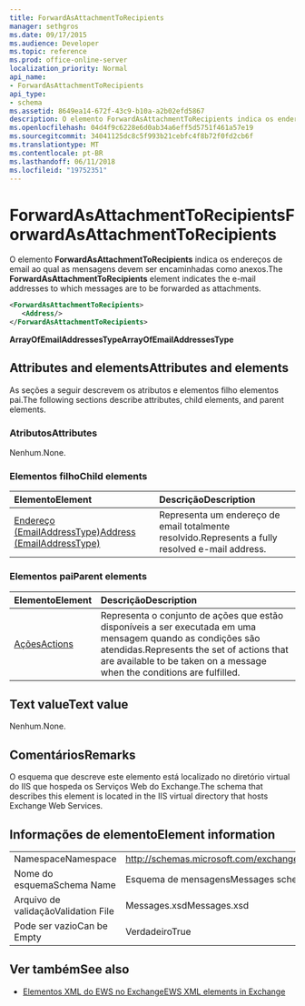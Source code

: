 ```yaml
---
title: ForwardAsAttachmentToRecipients
manager: sethgros
ms.date: 09/17/2015
ms.audience: Developer
ms.topic: reference
ms.prod: office-online-server
localization_priority: Normal
api_name:
- ForwardAsAttachmentToRecipients
api_type:
- schema
ms.assetid: 8649ea14-672f-43c9-b10a-a2b02efd5867
description: O elemento ForwardAsAttachmentToRecipients indica os endereços de email ao qual as mensagens devem ser encaminhadas como anexos.
ms.openlocfilehash: 04d4f9c6228e6d0ab34a6eff5d5751f461a57e19
ms.sourcegitcommit: 34041125dc8c5f993b21cebfc4f8b72f0fd2cb6f
ms.translationtype: MT
ms.contentlocale: pt-BR
ms.lasthandoff: 06/11/2018
ms.locfileid: "19752351"
---
```

# <a name="forwardasattachmenttorecipients"></a><span data-ttu-id="c0a8e-103">ForwardAsAttachmentToRecipients</span><span class="sxs-lookup"><span data-stu-id="c0a8e-103">ForwardAsAttachmentToRecipients</span></span>

<span data-ttu-id="c0a8e-104">O elemento **ForwardAsAttachmentToRecipients** indica os endereços de email ao qual as mensagens devem ser encaminhadas como anexos.</span><span class="sxs-lookup"><span data-stu-id="c0a8e-104">The **ForwardAsAttachmentToRecipients** element indicates the e-mail addresses to which messages are to be forwarded as attachments.</span></span> 
  
```XML
<ForwardAsAttachmentToRecipients>
   <Address/>
</ForwardAsAttachmentToRecipients>
```

 <span data-ttu-id="c0a8e-105">**ArrayOfEmailAddressesType**</span><span class="sxs-lookup"><span data-stu-id="c0a8e-105">**ArrayOfEmailAddressesType**</span></span>
## <a name="attributes-and-elements"></a><span data-ttu-id="c0a8e-106">Attributes and elements</span><span class="sxs-lookup"><span data-stu-id="c0a8e-106">Attributes and elements</span></span>

<span data-ttu-id="c0a8e-107">As seções a seguir descrevem os atributos e elementos filho elementos pai.</span><span class="sxs-lookup"><span data-stu-id="c0a8e-107">The following sections describe attributes, child elements, and parent elements.</span></span>
  
### <a name="attributes"></a><span data-ttu-id="c0a8e-108">Atributos</span><span class="sxs-lookup"><span data-stu-id="c0a8e-108">Attributes</span></span>

<span data-ttu-id="c0a8e-109">Nenhum.</span><span class="sxs-lookup"><span data-stu-id="c0a8e-109">None.</span></span>
  
### <a name="child-elements"></a><span data-ttu-id="c0a8e-110">Elementos filho</span><span class="sxs-lookup"><span data-stu-id="c0a8e-110">Child elements</span></span>

|<span data-ttu-id="c0a8e-111">**Elemento**</span><span class="sxs-lookup"><span data-stu-id="c0a8e-111">**Element**</span></span>|<span data-ttu-id="c0a8e-112">**Descrição**</span><span class="sxs-lookup"><span data-stu-id="c0a8e-112">**Description**</span></span>|
|:-----|:-----|
|[<span data-ttu-id="c0a8e-113">Endereço (EmailAddressType)</span><span class="sxs-lookup"><span data-stu-id="c0a8e-113">Address (EmailAddressType)</span></span>](address-emailaddresstype.md) <br/> |<span data-ttu-id="c0a8e-114">Representa um endereço de email totalmente resolvido.</span><span class="sxs-lookup"><span data-stu-id="c0a8e-114">Represents a fully resolved e-mail address.</span></span>  <br/> |
   
### <a name="parent-elements"></a><span data-ttu-id="c0a8e-115">Elementos pai</span><span class="sxs-lookup"><span data-stu-id="c0a8e-115">Parent elements</span></span>

|<span data-ttu-id="c0a8e-116">**Elemento**</span><span class="sxs-lookup"><span data-stu-id="c0a8e-116">**Element**</span></span>|<span data-ttu-id="c0a8e-117">**Descrição**</span><span class="sxs-lookup"><span data-stu-id="c0a8e-117">**Description**</span></span>|
|:-----|:-----|
|[<span data-ttu-id="c0a8e-118">Ações</span><span class="sxs-lookup"><span data-stu-id="c0a8e-118">Actions</span></span>](actions.md) <br/> |<span data-ttu-id="c0a8e-119">Representa o conjunto de ações que estão disponíveis a ser executada em uma mensagem quando as condições são atendidas.</span><span class="sxs-lookup"><span data-stu-id="c0a8e-119">Represents the set of actions that are available to be taken on a message when the conditions are fulfilled.</span></span>  <br/> |
   
## <a name="text-value"></a><span data-ttu-id="c0a8e-120">Text value</span><span class="sxs-lookup"><span data-stu-id="c0a8e-120">Text value</span></span>

<span data-ttu-id="c0a8e-121">Nenhum.</span><span class="sxs-lookup"><span data-stu-id="c0a8e-121">None.</span></span>
  
## <a name="remarks"></a><span data-ttu-id="c0a8e-122">Comentários</span><span class="sxs-lookup"><span data-stu-id="c0a8e-122">Remarks</span></span>

<span data-ttu-id="c0a8e-123">O esquema que descreve este elemento está localizado no diretório virtual do IIS que hospeda os Serviços Web do Exchange.</span><span class="sxs-lookup"><span data-stu-id="c0a8e-123">The schema that describes this element is located in the IIS virtual directory that hosts Exchange Web Services.</span></span>
  
## <a name="element-information"></a><span data-ttu-id="c0a8e-124">Informações de elemento</span><span class="sxs-lookup"><span data-stu-id="c0a8e-124">Element information</span></span>

|||
|:-----|:-----|
|<span data-ttu-id="c0a8e-125">Namespace</span><span class="sxs-lookup"><span data-stu-id="c0a8e-125">Namespace</span></span>  <br/> |http://schemas.microsoft.com/exchange/services/2006/messages  <br/> |
|<span data-ttu-id="c0a8e-126">Nome do esquema</span><span class="sxs-lookup"><span data-stu-id="c0a8e-126">Schema Name</span></span>  <br/> |<span data-ttu-id="c0a8e-127">Esquema de mensagens</span><span class="sxs-lookup"><span data-stu-id="c0a8e-127">Messages schema</span></span>  <br/> |
|<span data-ttu-id="c0a8e-128">Arquivo de validação</span><span class="sxs-lookup"><span data-stu-id="c0a8e-128">Validation File</span></span>  <br/> |<span data-ttu-id="c0a8e-129">Messages.xsd</span><span class="sxs-lookup"><span data-stu-id="c0a8e-129">Messages.xsd</span></span>  <br/> |
|<span data-ttu-id="c0a8e-130">Pode ser vazio</span><span class="sxs-lookup"><span data-stu-id="c0a8e-130">Can be Empty</span></span>  <br/> |<span data-ttu-id="c0a8e-131">Verdadeiro</span><span class="sxs-lookup"><span data-stu-id="c0a8e-131">True</span></span>  <br/> |
   
## <a name="see-also"></a><span data-ttu-id="c0a8e-132">Ver também</span><span class="sxs-lookup"><span data-stu-id="c0a8e-132">See also</span></span>



- [<span data-ttu-id="c0a8e-133">Elementos XML do EWS no Exchange</span><span class="sxs-lookup"><span data-stu-id="c0a8e-133">EWS XML elements in Exchange</span></span>](ews-xml-elements-in-exchange.md)

